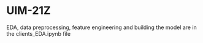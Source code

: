 # UIM-21Z

EDA, data preprocessing, feature engineering and building the model are in the clients_EDA.ipynb file
